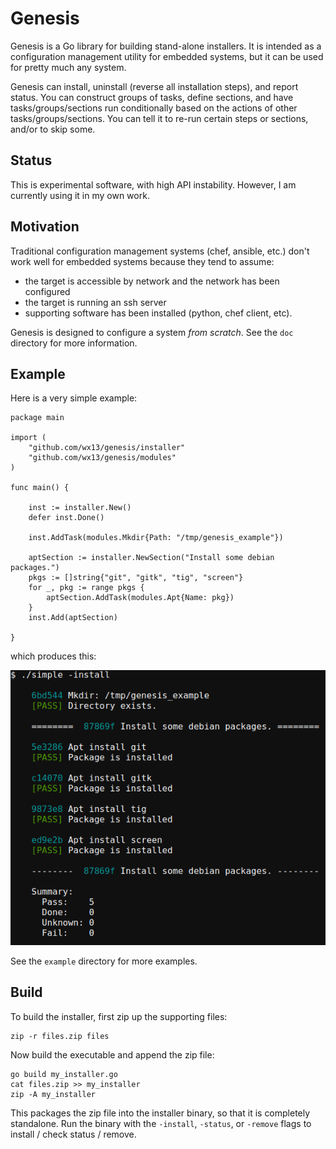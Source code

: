 Genesis
=======

Genesis is a Go library for building stand-alone installers. It is
intended as a configuration management utility for embedded systems, but
it can be used for pretty much any system.

Genesis can install, uninstall (reverse all installation steps), and
report status. You can construct groups of tasks, define sections, and
have tasks/groups/sections run conditionally based on the actions of
other tasks/groups/sections. You can tell it to re-run certain steps or
sections, and/or to skip some.


Status
------

This is experimental software, with high API instability. However, I am
currently using it in my own work.


Motivation
----------

Traditional configuration management systems (chef, ansible, etc.) don't
work well for embedded systems because they tend to assume:

- the target is accessible by network and the network has been configured
- the target is running an ssh server
- supporting software has been installed (python, chef client, etc).

Genesis is designed to configure a system *from scratch*. See the `doc`
directory for more information.


Example
-------

Here is a very simple example:

    package main

    import (
        "github.com/wx13/genesis/installer"
        "github.com/wx13/genesis/modules"
    )

    func main() {

        inst := installer.New()
        defer inst.Done()

        inst.AddTask(modules.Mkdir{Path: "/tmp/genesis_example"})

        aptSection := installer.NewSection("Install some debian packages.")
        pkgs := []string{"git", "gitk", "tig", "screen"}
        for _, pkg := range pkgs {
            aptSection.AddTask(modules.Apt{Name: pkg})
        }
        inst.Add(aptSection)

    }

which produces this:

![genesis screenshot](doc/genesis.png)

See the `example` directory for more examples.


Build
-----

To build the installer, first zip up the supporting files:

    zip -r files.zip files

Now build the executable and append the zip file:

    go build my_installer.go
    cat files.zip >> my_installer
    zip -A my_installer

This packages the zip file into the installer binary, so that it is
completely standalone. Run the binary with the `-install`, `-status`, or
`-remove` flags to install / check status / remove.


